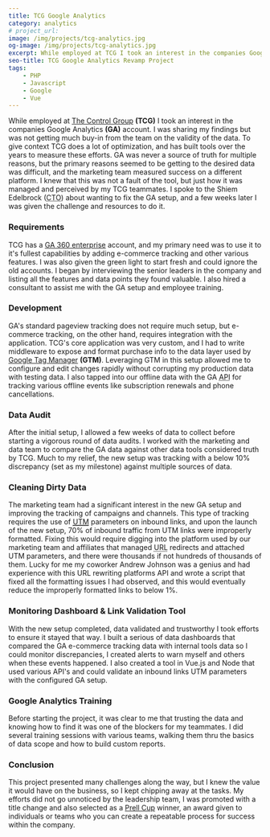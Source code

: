```yaml
---
title: TCG Google Analytics
category: analytics
# project_url:
image: /img/projects/tcg-analytics.jpg
og-image: /img/projects/tcg-analytics.jpg
excerpt: While employed at TCG I took an interest in the companies Google Analytics account. I was sharing my findings but was not getting much buy-in from the team on the validity of the data. I spoke to the CTO about wanting to fix the GA setup, and a few weeks later I was given the challenge and resources to do it.
seo-title: TCG Google Analytics Revamp Project
tags:
    - PHP
    - Javascript
    - Google
    - Vue
---
```

While employed at [The Control Group](https://thecontrolgroup.com/) **(TCG)** I took an interest in the companies Google Analytics **(GA)** account. I was sharing my findings but was not getting much buy-in from the team on the validity of the data. To give context TCG does a lot of optimization, and has built tools over the years to measure these efforts. GA was never a source of truth for multiple reasons, but the primary reasons seemed to be getting to the desired data was difficult, and the marketing team measured success on a different platform. I knew that this was not a fault of the tool, but just how it was managed and perceived by my TCG teammates. I spoke to the Shiem Edelbrock (<abbr title="chief technology officer">CTO</abbr>) about wanting to fix the GA setup, and a few weeks later I was given the challenge and resources to do it.

### Requirements
TCG has a [GA 360 enterprise](https://marketingplatform.google.com/about/analytics-360/) account, and my primary need was to use it to it's fullest capabilities by adding e-commerce tracking and other various features. I was also given the green light to start fresh and could ignore the old accounts. I began by interviewing the senior leaders in the company and listing all the features and data points they found valuable. I also hired a consultant to assist me with the GA setup and employee training.

### Development
GA's standard pageview tracking does not require much setup, but e-commerce tracking, on the other hand, requires integration with the application. TCG's core application was very custom, and I had to write middleware to expose and format purchase info to the data layer used by [Google Tag Manager](https://marketingplatform.google.com/about/tag-manager/) **(GTM)**. Leveraging GTM in this setup allowed me to configure and edit changes rapidly without corrupting my production data with testing data. I also tapped into our offline data with the GA <abbr title="application program interface">API</abbr> for tracking various offline events like subscription renewals and phone cancellations.

### Data Audit
After the initial setup, I allowed a few weeks of data to collect before starting a vigorous round of data audits. I worked with the marketing and data team to compare the GA data against other data tools considered truth by TCG. Much to my relief, the new setup was tracking with a below 10% discrepancy (set as my milestone) against multiple sources of data.

### Cleaning Dirty Data
The marketing team had a significant interest in the new GA setup and improving the tracking of campaigns and channels. This type of tracking requires the use of [<abbr title="urchin tracking module">UTM</abbr>](https://support.google.com/analytics/answer/1033863) parameters on inbound links, and upon the launch of the new setup, 70% of inbound traffic from UTM links were improperly formatted. Fixing this would require digging into the platform used by our marketing team and affiliates that managed <abbr title="uniform resource locator">URL</abbr> redirects and attached UTM parameters, and there were thousands if not hundreds of thousands of them. Lucky for me my coworker Andrew Johnson was a genius and had experience with this URL rewriting platforms API and wrote a script that fixed all the formatting issues I had observed, and this would eventually reduce the improperly formatted links to below 1%.

### Monitoring Dashboard & Link Validation Tool
With the new setup completed, data validated and trustworthy I took efforts to ensure it stayed that way. I built a serious of data dashboards that compared the GA e-commerce tracking data with internal tools data so I could monitor discrepancies, I created alerts to warn myself and others when these events happened. I also created a tool in Vue.js and Node that used various API's and could validate an inbound links UTM parameters with the configured GA setup.

### Google Analytics Training
Before starting the project, it was clear to me that trusting the data and knowing how to find it was one of the blockers for my teammates. I did several training sessions with various teams, walking them thru the basics of data scope and how to build custom reports.

### Conclusion
This project presented many challenges along the way, but I knew the value it would have on the business, so I kept chipping away at the tasks. My efforts did not go unnoticed by the leadership team, I was promoted with a title change and also selected as a [Prell Cup](https://thecontrolgroup.com/blog/company-news/q4-prell-cup-winners) winner, an award given to individuals or teams who you can create a repeatable process for success within the company.